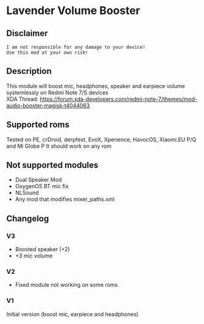 # Lavender Volume Booster

## Disclaimer
    I am not responsible for any damage to your device!
    Use this mod at your own risk!

## Description
This module will boost mic, headphones, speaker and earpiece volume systemlessly on Redmi Note 7/S devices              
XDA Thread: https://forum.xda-developers.com/redmi-note-7/themes/mod-audio-booster-magisk-t4044063

## Supported roms
Tested on PE, crDroid, derpfest, EvoX, Xperience, HavocOS, Xiaomi.EU P/Q and Mi Globe P
It should work on any rom

## Not supported modules
- Dual Speaker Mod
- OxygenOS BT mic fix
- NLSound
- Any mod that modifies mixer_paths.xml

## Changelog
### V3
- Boosted speaker (+2)
- +3 mic volume
### V2
- Fixed module not working on some roms
### V1
Initial version (boost mic, earpiece and headphones)